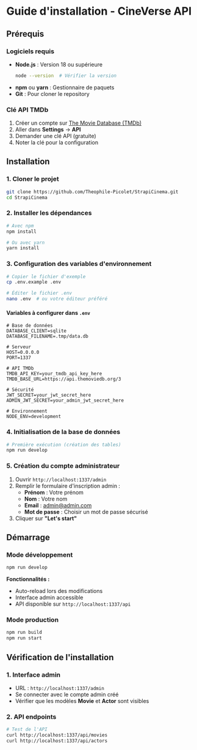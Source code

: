 #  Guide d'installation - CineVerse API

## Prérequis

### Logiciels requis

- **Node.js** : Version 18 ou supérieure
  ```bash
  node --version  # Vérifier la version
  ```
- **npm** ou **yarn** : Gestionnaire de paquets
- **Git** : Pour cloner le repository

### Clé API TMDb

1. Créer un compte sur [The Movie Database (TMDb)](https://www.themoviedb.org/)
2. Aller dans **Settings** → **API**
3. Demander une clé API (gratuite)
4. Noter la clé pour la configuration

## Installation

### 1. Cloner le projet

```bash
git clone https://github.com/Theophile-Picolet/StrapiCinema.git
cd StrapiCinema
```

### 2. Installer les dépendances

```bash
# Avec npm
npm install

# Ou avec yarn
yarn install
```

### 3. Configuration des variables d'environnement

```bash
# Copier le fichier d'exemple
cp .env.example .env

# Éditer le fichier .env
nano .env  # ou votre éditeur préféré
```

#### Variables à configurer dans `.env`

```env
# Base de données
DATABASE_CLIENT=sqlite
DATABASE_FILENAME=.tmp/data.db

# Serveur
HOST=0.0.0.0
PORT=1337

# API TMDb
TMDB_API_KEY=your_tmdb_api_key_here
TMDB_BASE_URL=https://api.themoviedb.org/3

# Sécurité
JWT_SECRET=your_jwt_secret_here
ADMIN_JWT_SECRET=your_admin_jwt_secret_here

# Environnement
NODE_ENV=development
```

### 4. Initialisation de la base de données

```bash
# Première exécution (création des tables)
npm run develop
```


### 5. Création du compte administrateur

1. Ouvrir `http://localhost:1337/admin`
2. Remplir le formulaire d'inscription admin :
   - **Prénom** : Votre prénom
   - **Nom** : Votre nom
   - **Email** : admin@admin.com
   - **Mot de passe** : Choisir un mot de passe sécurisé
3. Cliquer sur **"Let's start"**

## Démarrage

### Mode développement

```bash
npm run develop
```

**Fonctionnalités :**
- Auto-reload lors des modifications
- Interface admin accessible
- API disponible sur `http://localhost:1337/api`

### Mode production

```bash
npm run build
npm run start
```

## Vérification de l'installation

### 1. Interface admin

- URL : `http://localhost:1337/admin`
- Se connecter avec le compte admin créé
- Vérifier que les modèles **Movie** et **Actor** sont visibles

### 2. API endpoints

```bash
# Test de l'API
curl http://localhost:1337/api/movies
curl http://localhost:1337/api/actors
```